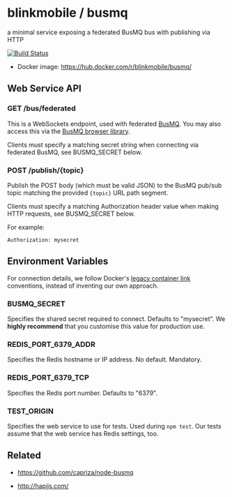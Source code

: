 # blinkmobile / busmq

a minimal service exposing a federated BusMQ bus with publishing via HTTP

[![Build Status](https://travis-ci.org/blinkmobile/busmq.svg?branch=master)](https://travis-ci.org/blinkmobile/busmq)

- Docker image: https://hub.docker.com/r/blinkmobile/busmq/


## Web Service API


### GET /bus/federated

This is a WebSockets endpoint, used with federated [BusMQ](https://github.com/capriza/node-busmq).
You may also access this via the [BusMQ browser library](https://github.com/capriza/node-busmq#browser-support).

Clients must specify a matching secret string when connecting via federated BusMQ, see BUSMQ_SECRET below.


### POST /publish/{topic}

Publish the POST body (which must be valid JSON) to the BusMQ pub/sub topic matching the provided `{topic}` URL path segment.

Clients must specify a matching Authorization header value when making HTTP requests, see BUSMQ_SECRET below.

For example:

```
Authorization: mysecret
```


## Environment Variables

For connection details, we follow Docker's [legacy container link](https://docs.docker.com/engine/userguide/networking/default_network/dockerlinks/) conventions, instead of inventing our own approach.


### BUSMQ_SECRET

Specifies the shared secret required to connect. Defaults to "mysecret".
We **highly recommend** that you customise this value for production use.


### REDIS_PORT_6379_ADDR

Specifies the Redis hostname or IP address. No default. Mandatory.


### REDIS_PORT_6379_TCP

Specifies the Redis port number. Defaults to "6379".


### TEST_ORIGIN

Specifies the web service to use for tests. Used during `npm test`.
Our tests assume that the web service has Redis settings, too.

## Related

- https://github.com/capriza/node-busmq

- http://hapijs.com/
